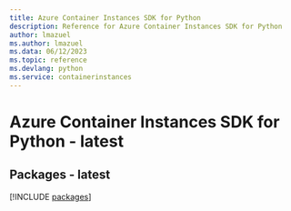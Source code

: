 ```yaml
---
title: Azure Container Instances SDK for Python
description: Reference for Azure Container Instances SDK for Python
author: lmazuel
ms.author: lmazuel
ms.data: 06/12/2023
ms.topic: reference
ms.devlang: python
ms.service: containerinstances
---
```

# Azure Container Instances SDK for Python - latest
## Packages - latest
[!INCLUDE [packages](container-instances-index.md)]